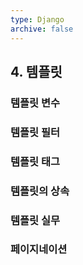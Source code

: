 ```yaml
---
type: Django
archive: false
---
```

## 4. 템플릿

### 템플릿 변수

### 템플릿 필터

### 템플릿 태그

### 템플릿의 상속

### 템플릿 실무

### 페이지네이션